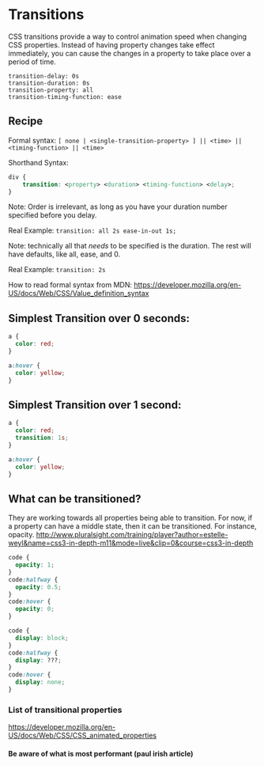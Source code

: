 # Transitions
CSS transitions provide a way to control animation speed when changing CSS properties. Instead of having property changes take effect immediately, you can cause the changes in a property to take place over a period of time.

    transition-delay: 0s
    transition-duration: 0s
    transition-property: all
    transition-timing-function: ease

## Recipe

Formal syntax: `[ none | <single-transition-property> ] || <time> || <timing-function> || <time>`

Shorthand Syntax:

```css
div {
    transition: <property> <duration> <timing-function> <delay>;
}
```

Note: Order is irrelevant, as long as you have your duration number specified before you delay.

Real Example:
`transition: all 2s ease-in-out 1s;`

Note: technically all that *needs* to be specified is the duration. The rest will have defaults, like all, ease, and 0.

Real Example:
`transition: 2s`

How to read formal syntax from MDN: https://developer.mozilla.org/en-US/docs/Web/CSS/Value_definition_syntax

## Simplest Transition over 0 seconds:

```css
a {
  color: red;
}

a:hover {
  color: yellow;
}
```

## Simplest Transition over 1 second:

```css
a {
  color: red;
  transition: 1s;
}

a:hover {
  color: yellow;
}
```

## What can be transitioned?
They are working towards all properties being able to transition. For now, if a property can have a middle state, then it can be transitioned. For instance, opacity.
http://www.pluralsight.com/training/player?author=estelle-weyl&name=css3-in-depth-m11&mode=live&clip=0&course=css3-in-depth

```css
code {
  opacity: 1;
}
code:halfway {
  opacity: 0.5;
}
code:hover {
  opacity: 0;
}
```

```css
code {
  display: block;
}
code:halfway {
  display: ???;
}
code:hover {
  display: none;
}
```

### List of transitional properties
https://developer.mozilla.org/en-US/docs/Web/CSS/CSS_animated_properties


#### Be aware of what is most performant (paul irish article)
